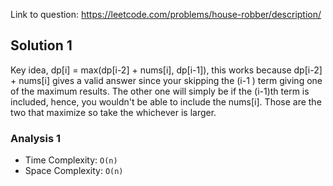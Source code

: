 Link to question: https://leetcode.com/problems/house-robber/description/

## Solution 1

Key idea, dp[i] = max(dp[i-2] + nums[i], dp[i-1]), this works because dp[i-2] + nums[i] gives a valid answer since your skipping the (i-1 ) term giving one of the maximum results. The other one will simply be if the (i-1)th term is included, hence, you wouldn't be able to include the nums[i]. Those are the two that maximize so take the whichever is larger.

### Analysis 1

- Time Complexity: `O(n)`
- Space Complexity: `O(n)`
